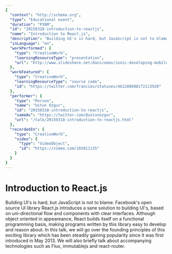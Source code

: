 ```yaml
---
{
  "context": "http://schema.org",
  "type": "Educational event",
  "duration": "P30M",
  "id": "20150318-introduction-to-reactjs",
  "name": "Introduction to React.js",
  "description": "Building UI's is hard, but JavaScript is not to blame. Facebook's open source UI library React.js introduces a sane solution to building UI's, based on uni-directional flow and components with clear interfaces. Although object oriented in appeareance, React builds itself on a functional programming basis, making programs written by this library easy to develop and reason about. In this talk, we will go over the founding principles of this exciting library which has been steadily gaining popularity since it was first introduced in May 2013. We will also briefly talk about accompanying technologies such as Flux, immutablejs and react-router.",
  "inLanguage": "en",
  "workPerformed": {
    "type": "CreativeWork",
    "learningResourceType": "presentation",
    "url": "http://www.slideshare.net/danicomas/ionic-developing-mobile-apps-for-the-real-world-daniel-comas"
  },
  "workFeatured": {
    "type": "CreativeWork",
    "learningResourceType": "source code",
    "id": "https://twitter.com/franciov/statuses/461288608172113920"
  },
  "performer": {
    "type": "Person",
    "name": "Ustun Ozgur",
    "id": "20150318-introduction-to-reactjs",
    "sameAs": "https://twitter.com/@ustunozgur",
    "url": "/talk/20150318-introduction-to-reactjs.html"
  },
  "recordedIn": {
    "type": "CreativeWork",
    "video": {
      "type": "VideoObject",
      "id": "https://vimeo.com/102811135"
    }
  }
}
---
```

# Introduction to React.js

Building UI's is hard, but JavaScript is not to blame. Facebook's open source UI library React.js introduces a sane solution to building UI's, based on uni-directional flow and components with clear interfaces. Although object oriented in appeareance, React builds itself on a functional programming basis, making programs written by this library easy to develop and reason about. In this talk, we will go over the founding principles of this exciting library which has been steadily gaining popularity since it was first introduced in May 2013. We will also briefly talk about accompanying technologies such as Flux, immutablejs and react-router.
